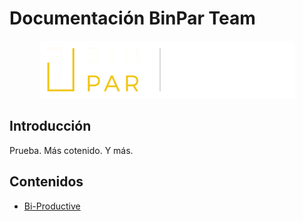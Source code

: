 <!-- markdownlint-disable MD033 -->
# Documentación BinPar Team

<p align="center">
  <img src="./img/binpar_logo.png" />
</p>

## Introducción

Prueba. Más cotenido. Y más.

## Contenidos

- [Bi-Productive](./bi-productive.md)
